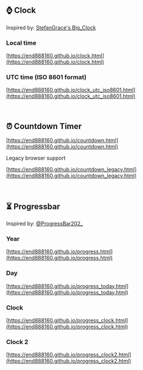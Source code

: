 ## ⌚️ Clock

Inspired by: [StefanGrace&#39;s Big_Clock](https://github.com/StefanGrace/Big_Clock)

### Local time

[https://end888160.github.io/clock.html](https://end888160.github.io/clock.html)

### UTC time (ISO 8601 format)

[https://end888160.github.io/clock_utc_iso8601.html](https://end888160.github.io/clock_utc_iso8601.html)

<br>

## ⏰ Countdown Timer

[https://end888160.github.io/countdown.html](https://end888160.github.io/countdown.html)

Legacy browser support

[https://end888160.github.io/countdown_legacy.html](https://end888160.github.io/countdown_legacy.html)

<br>

## ⏳ Progressbar

Inspired by: [@ProgressBar202&#95;](https://x.com/ProgressBar202_)

### Year

[https://end888160.github.io/progress.html](https://end888160.github.io/progress.html)

### Day

[https://end888160.github.io/progress_today.html](https://end888160.github.io/progress_today.html)

### Clock

[https://end888160.github.io/progress_clock.html](https://end888160.github.io/progress_clock.html)

### Clock 2

[https://end888160.github.io/progress_clock2.html](https://end888160.github.io/progress_clock2.html)

